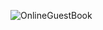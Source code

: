 ![OnlineGuestBook](https://user-images.githubusercontent.com/111187499/218286042-91e5698e-e269-4dbb-b5b1-4999cc452d6e.png)
